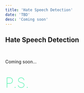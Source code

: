 ```yaml
---
title: 'Hate Speech Detection'
date: 'TBD'
desc: 'Coming soon'
---
```


## Hate Speech Detection
<br/>

Coming soon...

<br/>
<span style="color: #02ec88; font-weight: lighter; font-size: 44px;"> P.S.</span>